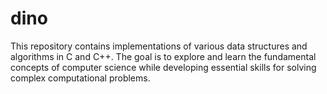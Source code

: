 # dino
This repository contains implementations of various data structures and algorithms in C and C++. The goal is to explore and learn the fundamental concepts of computer science while developing essential skills for solving complex computational problems.
